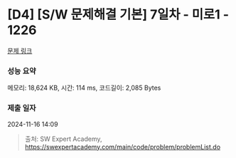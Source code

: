 # [D4] [S/W 문제해결 기본] 7일차 - 미로1 - 1226 

[문제 링크](https://swexpertacademy.com/main/code/problem/problemDetail.do?contestProbId=AV14vXUqAGMCFAYD) 

### 성능 요약

메모리: 18,624 KB, 시간: 114 ms, 코드길이: 2,085 Bytes

### 제출 일자

2024-11-16 14:09



> 출처: SW Expert Academy, https://swexpertacademy.com/main/code/problem/problemList.do